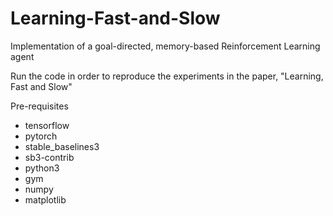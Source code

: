 # Learning-Fast-and-Slow
Implementation of a goal-directed, memory-based Reinforcement Learning agent

Run the code in order to reproduce the experiments in the paper, "Learning, Fast and Slow"

Pre-requisites
- tensorflow
- pytorch
- stable_baselines3
- sb3-contrib
- python3
- gym
- numpy
- matplotlib
